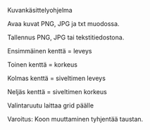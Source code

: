 Kuvankäsittelyohjelma


Avaa kuvat PNG, JPG ja txt muodossa.

Tallennus PNG, JPG tai tekstitiedostona.


Ensimmäinen kenttä = leveys

Toinen kenttä = korkeus

Kolmas kenttä = siveltimen leveys

Neljäs kenttä = siveltimen korkeus

Valintaruutu laittaa grid päälle

Varoitus: Koon muuttaminen tyhjentää taustan.
